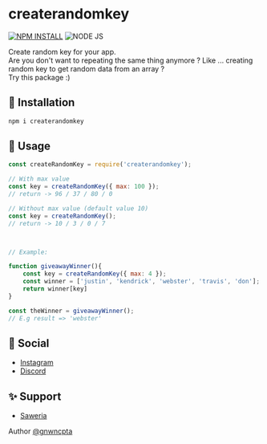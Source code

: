 # createrandomkey

[![NPM INSTALL](http://img.shields.io/badge/npm-install-blue.svg?style=flat&logo=npm)](https://docs.npmjs.com/getting-started/installing-npm-packages-locally)
![NODE JS](http://img.shields.io/badge/Node-JS-teal.svg?style=flat&logo=node.js)

<p>Create random key for your app.<br/>
Are you don't want to repeating the same thing anymore ? Like ... creating random key to get random data from an array ? <br/>Try this package :)</p>

## 📌 Installation
```bash
npm i createrandomkey 
```

## 🔰 Usage
```javascript
const createRandomKey = require('createrandomkey');

// With max value
const key = createRandomKey({ max: 100 });
// return -> 96 / 37 / 80 / 0

// Without max value (default value 10)
const key = createRandomKey();
// return -> 10 / 3 / 0 / 7



// Example:

function giveawayWinner(){
    const key = createRandomKey({ max: 4 });
    const winner = ['justin', 'kendrick', 'webster', 'travis', 'don'];
    return winner[key]
}

const theWinner = giveawayWinner();
// E.g result => 'webster' 
```

## 👥 Social
- [Instagram](https://instagram.com/coocaainne)
- [Discord](https://discordapp.com/users/396307600347627520/)

## ✨ Support
- [Saweria](https://saweria.com/gnwncpta)


Author [@gnwncpta](http://github.com/gnwncpta/)
